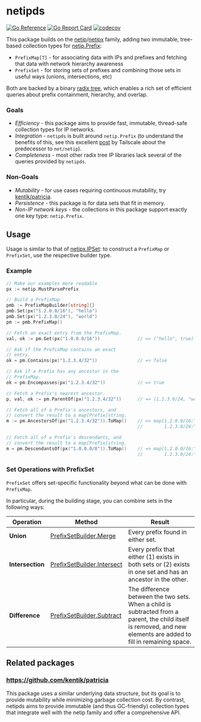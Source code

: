 # netipds
[![Go Reference](https://pkg.go.dev/badge/github.com/aromatt/netipds)](https://pkg.go.dev/github.com/aromatt/netipds)
[![Go Report Card](https://goreportcard.com/badge/github.com/aromatt/netipds)](https://goreportcard.com/report/github.com/aromatt/netipds)
[![codecov](https://codecov.io/gh/aromatt/netipds/graph/badge.svg?token=WJ1JHSM05F)](https://codecov.io/gh/aromatt/netipds)

This package builds on the
[netip](https://pkg.go.dev/net/netip)/[netipx](https://pkg.go.dev/go4.org/netipx)
family, adding two immutable, tree-based collection types for [netip.Prefix](https://pkg.go.dev/net/netip#Prefix):
* `PrefixMap[T]` - for associating data with IPs and prefixes and fetching that data with network hierarchy awareness
* `PrefixSet` - for storing sets of prefixes and combining those sets in useful ways (unions, intersections, etc)

Both are backed by a binary [radix tree](https://en.wikipedia.org/wiki/Radix_tree),
which enables a rich set of efficient queries about prefix containment, hierarchy,
and overlap.

### Goals
* *Efficiency* - this package aims to provide fast, immutable, thread-safe collection types for IP networks.
* *Integration* - `netipds` is built around `netip.Prefix` (to understand the benefits of this, see this excellent [post](https://tailscale.com/blog/netaddr-new-ip-type-for-go) by Tailscale about the predecessor to `net/netip`).
* *Completeness* - most other radix tree IP libraries lack several of the queries provided by `netipds`.

### Non-Goals
* *Mutability* - for use cases requiring continuous mutability, try [kentik/patricia](https://github.com/kentik/patricia).
* *Persistence* - this package is for data sets that fit in memory.
* *Non-IP network keys* - the collections in this package support exactly one key type: `netip.Prefix`.

## Usage
Usage is similar to that of [netipx.IPSet](https://pkg.go.dev/go4.org/netipx#IPSet):
to construct a `PrefixMap` or `PrefixSet`, use the respective builder type.

### Example
```go
// Make our examples more readable
px := netip.MustParsePrefix

// Build a PrefixMap
pmb := PrefixMapBuilder[string]{}
pmb.Set(px("1.2.0.0/16"), "hello")
pmb.Set(px("1.2.3.0/24"), "world")
pm := pmb.PrefixMap()

// Fetch an exact entry from the PrefixMap.
val, ok := pm.Get(px("1.0.0.0/16"))              // => ("hello", true)

// Ask if the PrefixMap contains an exact
// entry.
ok = pm.Contains(px("1.2.3.4/32"))               // => false

// Ask if a Prefix has any ancestor in the
// PrefixMap.
ok = pm.Encompasses(px("1.2.3.4/32"))            // => true

// Fetch a Prefix's nearest ancestor.
p, val, ok := pm.ParentOf(px("1.2.3.4/32"))      // => (1.2.3.0/24, "world", true)

// Fetch all of a Prefix's ancestors, and
// convert the result to a map[Prefix]string.
m := pm.AncestorsOf(px("1.2.3.4/32")).ToMap()    // => map[1.2.0.0/16:"hello"
                                                 //        1.2.3.0/24:"world"]

// Fetch all of a Prefix's descendants, and
// convert the result to a map[Prefix]string.
m = pm.DescendantsOf(px("1.0.0.0/8")).ToMap()    // => map[1.2.0.0/16:"hello"
                                                 //        1.2.3.0/24:"world"]
```

### Set Operations with PrefixSet
`PrefixSet` offers set-specific functionality beyond what can be done with
`PrefixMap`.

In particular, during the building stage, you can combine sets in the following ways:

|Operation|Method|Result|
|---|---|---|
|**Union**|[PrefixSetBuilder.Merge](https://pkg.go.dev/github.com/aromatt/netipds#PrefixSetBuilder.Merge)|Every prefix found in either set.|
|**Intersection**|[PrefixSetBuilder.Intersect](https://pkg.go.dev/github.com/aromatt/netipds#PrefixSetBuilder.Intersect)|Every prefix that either (1) exists in both sets or (2) exists in one set and has an ancestor in the other.|
|**Difference**|[PrefixSetBuilder.Subtract](https://pkg.go.dev/github.com/aromatt/netipds#PrefixSetBuilder.Subtract)|The difference between the two sets. When a child is subtracted from a parent, the child itself is removed, and new elements are added to fill in remaining space.|

## Related packages

### https://github.com/kentik/patricia

This package uses a similar underlying data structure, but its goal is to provide
mutability while minimizing garbage collection cost. By contrast, netipds aims to
provide immutable (and thus GC-friendly) collection types that integrate well with
the netip family and offer a comprehensive API.
